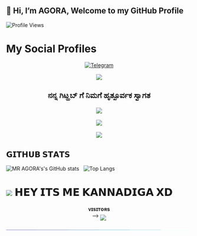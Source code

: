 ## 👋 Hi, I’m AGORA, Welcome to my GitHub Profile
![Profile Views](https://hits.seeyoufarm.com/api/count/incr/badge.svg?url=https://github.com/TeamAgora/&title=Profile%20Views)
# My Social Profiles
<p align="center">
<a href="https://t.me/TeamKimjikoin"><img alt="Telegram" src="https://img.shields.io/badge/TeamKimjikoin-2CA5E0?style=for-the-badge&logo=telegram&logoColor=white"/></a>
</p>

<p align="center">
<img src="https://github-stats-alpha.vercel.app/api/?username=TeamKimjikoin&cc=000&tc=00ff00&ic=fff000&bc=fff" align="center">
</p>

## <p align="center"> ನನ್ನ ಗಿಟ್ಹಬ್ ಗೆ ನಿಮಗೆ ಹೃತ್ಪೂರ್ವಕ ಸ್ವಾಗತ </a></p> 

<p align='Middle'><a href='https://t.me/mr_agora'><img src='https://te.legra.ph/file/38b22567b74e39ef499b2.jpg' width='750"'></a></p>

<p align="center">
  <img src="https://readme-typing-svg.herokuapp.com?color=F38777&width=780&lines=YES+WERE+FIGHTERS+E2%9C%8C+WE+LEFT+E2%9C%8C+FIGHTING+BUT+NOT+FORGOTTEN%E2%9C%8C">
</p> 

<p align="center">
  <img src="https://readme-typing-svg.herokuapp.com?color=F555247&width=890&lines=+𝗧𝗛𝗘+𝗙𝗜𝗥𝗦𝗧+𝗕𝗢𝗧+𝗖𝗥𝗘𝗔𝗧𝗢𝗥+𝗔𝗡𝗗+𝗗𝗘𝗩𝗘𝗟𝗢𝗣𝗘𝗥+𝗙𝗥𝗢𝗠+𝗞𝗔𝗥𝗡𝗔𝗧𝗔𝗞𝗔%E2%9C%8C">
</p> 

## 𝗚𝗜𝗧𝗛𝗨𝗕 𝗦𝗧𝗔𝗧𝗦
![MR AGORA's's GitHub stats](https://github-readme-stats.vercel.app/api?username=TeamKimjikoin&show_icons=true&theme=synthwave) &nbsp;
![Top Langs](https://github-readme-stats.vercel.app/api/top-langs/?username=kannadigaXD&layout=compact&show_icons=true&theme=synthwave)

<h1> <img src="https://github.com/TeamKimjikoin/TeamKimjikoin/blob/master/resources/codes.webp" width="70px"> 𝗛𝗘𝗬 𝗜𝗧𝗦 𝗠𝗘 𝗞𝗔𝗡𝗡𝗔𝗗𝗜𝗚𝗔 𝗫𝗗 </h1>
<p align="center">
    <b>ᴠɪsɪᴛᴏʀs</b><br>
 -->    <img align="middle" src="https://profile-counter.glitch.me/kannadigaXD/count.svg" />
</p>

[<img src="https://github.com/AnonymousR1025/AnonymousR1025/blob/master/resources/hr.gif"/>](https://github.com/kannadigaXD)



